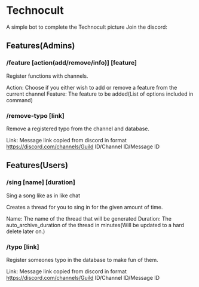 # Technocult

A simple bot to complete the Technocult picture
Join the discord:

## Features(Admins)

### /feature [action(add/remove/info)] [feature]

Register functions with channels.

Action: Choose if you either wish to add or remove a feature from the current channel
Feature: The feature to be added(List of options included in command)

### /remove-typo [link]
Remove a registered typo from the channel and database.

Link: Message link copied from discord in format https://discord.com/channels/Guild ID/Channel ID/Message ID

## Features(Users)
### /sing [name] [duration]

Sing a song like as in like chat

Creates a thread for you to sing in for the given amount of time.

Name: The name of the thread that will be generated
Duration: The auto_archive_duration of the thread in minutes(Will be updated to a hard delete later on.)

### /typo [link]

Register someones typo in the database to make fun of them.

Link: Message link copied from discord in format https://discord.com/channels/Guild ID/Channel ID/Message ID

